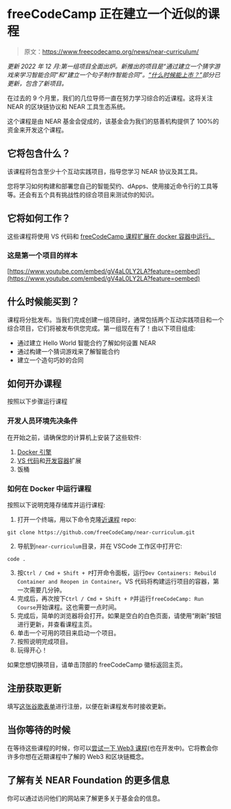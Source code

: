 # freeCodeCamp 正在建立一个近似的课程

> 原文：<https://www.freecodecamp.org/news/near-curriculum/>

*更新 2022 年 12 月:第一组项目全面出炉。新推出的项目是“通过建立一个猜字游戏来学习智能合同”和“建立一个句子制作智能合同”。[“什么时候能上市？”](#whenwillitbeavailable)部分已更新，包含了新项目。*

在过去的 9 个月里，我们的几位导师一直在努力学习综合的近课程。这将关注 NEAR 的区块链协议和 NEAR 工具生态系统。

这个课程是由 NEAR 基金会促成的，该基金会为我们的慈善机构提供了 100%的资金来开发这个课程。

## 它将包含什么？

该课程将包含至少十个互动实践项目，指导您学习 NEAR 协议及其工具。

您将学习如何构建和部署您自己的智能契约、dApps、使用接近命令行的工具等等。还会有五个具有挑战性的综合项目来测试你的知识。

## 它将如何工作？

这些课程将使用 VS 代码和 [freeCodeCamp 课程扩展在 docker 容器中运行。](https://marketplace.visualstudio.com/items?itemName=freeCodeCamp.freecodecamp-courses)

### 这是第一个项目的样本

[https://www.youtube.com/embed/gV4aL0LY2LA?feature=oembed](https://www.youtube.com/embed/gV4aL0LY2LA?feature=oembed)

## 什么时候能买到？

课程将分批发布。当我们完成创建一组项目时，通常包括两个互动实践项目和一个综合项目，它们将被发布供您完成。第一组现在有了！由以下项目组成:

*   通过建立 Hello World 智能合约了解如何设置 NEAR
*   通过构建一个猜词游戏来了解智能合约
*   建立一个造句巧妙的合同

## 如何开办课程

按照以下步骤运行课程

### 开发人员环境先决条件

在开始之前，请确保您的计算机上安装了这些软件:

1.  [Docker 引擎](https://docs.docker.com/engine/)
2.  [VS 代码](https://code.visualstudio.com/download)和[开发容器](https://marketplace.visualstudio.com/items?itemName=ms-vscode-remote.remote-containers)扩展
3.  饭桶

### 如何在 Docker 中运行课程

按照以下说明克隆存储库并运行课程:

1.  打开一个终端，用以下命令克隆[近课程](https://github.com/freeCodeCamp/near-curriculum) repo:

```
git clone https://github.com/freeCodeCamp/near-curriculum.git 
```

2.  导航到`near-curriculum`目录，并在 VSCode 工作区中打开它:

```
code . 
```

3.  按`Ctrl / Cmd + Shift + P`打开命令面板，运行`Dev Containers: Rebuild Container and Reopen in Container`。VS 代码将构建运行项目的容器，第一次需要几分钟。
4.  完成后，再次按下`Ctrl / Cmd + Shift + P`并运行`freeCodeCamp: Run Course`开始课程。这也需要一点时间。
5.  完成后，简单的浏览器将会打开。如果是空白的白色页面，请使用“刷新”按钮进行更新，并查看课程主页。
6.  单击一个可用的项目来启动一个项目。
7.  按照说明完成项目。
8.  玩得开心！

如果您想切换项目，请单击顶部的 freeCodeCamp 徽标返回主页。

## 注册获取更新

填写[这张谷歌表单](https://docs.google.com/forms/d/e/1FAIpQLSf2-_-TNKOd_q-uOHkuZfpogZe0GLZkrCwvG2ZvAJXFnfA_Ag/viewform?usp=sf_link)进行注册，以便在新课程发布时接收更新。

## 当你等待的时候

在等待这些课程的时候，你可以[尝试一下 Web3 课程](https://www.freecodecamp.org/news/web3-curriculum-open-beta)(也在开发中)。它将教会你许多你想在近期课程中了解的 Web3 和区块链概念。

## 了解有关 NEAR Foundation 的更多信息

你可以通过访问他们的网站来了解更多关于基金会的信息。